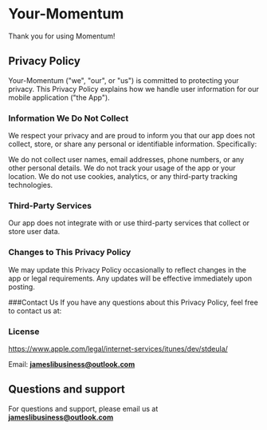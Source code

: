 # Your-Momentum

Thank you for using Momentum!

## Privacy Policy
Your-Momentum ("we", "our", or "us") is committed to protecting your privacy. This Privacy Policy explains how we handle user information for our mobile application ("the App").

### Information We Do Not Collect
We respect your privacy and are proud to inform you that our app does not collect, store, or share any personal or identifiable information. Specifically:

We do not collect user names, email addresses, phone numbers, or any other personal details.
We do not track your usage of the app or your location.
We do not use cookies, analytics, or any third-party tracking technologies.

### Third-Party Services
Our app does not integrate with or use third-party services that collect or store user data.

### Changes to This Privacy Policy
We may update this Privacy Policy occasionally to reflect changes in the app or legal requirements. Any updates will be effective immediately upon posting.

###Contact Us
If you have any questions about this Privacy Policy, feel free to contact us at:

### License
https://www.apple.com/legal/internet-services/itunes/dev/stdeula/

Email: **jameslibusiness@outlook.com**

## Questions and support
For questions and support, please email us at 
**jameslibusiness@outlook.com**
